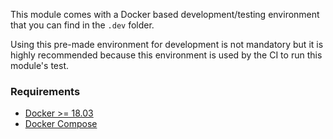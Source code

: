 This module comes with a Docker based development/testing environment that you can find in the `.dev` folder.

Using this pre-made environment for development is not mandatory but it is highly recommended because this
environment is used by the CI to run this module's test.

### Requirements

- [Docker >= 18.03](https://www.docker.com/get-docker)
- [Docker Compose](https://docs.docker.com/compose/)

